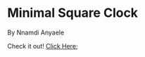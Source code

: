 # Minimal Square Clock

By Nnamdi Anyaele

Check it out!  [Click Here](https://oguchiike.github.io/Anyaele_Nnamdi_ART2210/Anyaele's_Square_Clock/project.html);

